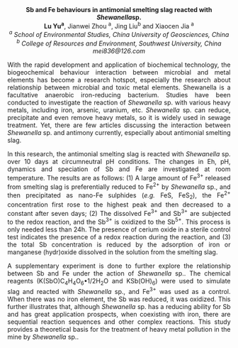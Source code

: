<center><strong>Sb and Fe behaviours in antimonial smelting slag reacted with <i>Shewanella</i>sp.</strong>

<center><strong>Lu Yu<sup>a</sup></strong>, Jianwei Zhou <sup>a</sup>, Jing Liu<sup>b</sup> and Xiaocen Jia <sup>a</sup>

<center><i><sup>a</sup> School of Environmental Studies, China University of Geosciences, China</i>

<center><i><sup>b</sup> College of Resources and Environment, Southwest University, China</i>

<center><i>mei836@126.com</i>

<p style=text-align:justify>With the rapid development and application of biochemical technology,
the biogeochemical behaviour interaction between microbial and metal
elements has become a research hotspot, especially the research about
relationship between microbial and toxic metal elements. Shewanella is a
facultative anaerobic iron-reducing bacterium. Studies have been
conducted to investigate the reaction of <i>Shewanella</i> sp. with various heavy
metals, including iron, arsenic, uranium, etc. <i>Shewanella</i> sp. can
reduce, precipitate and even remove heavy metals, so it is widely used
in sewage treatment. Yet, there are few articles discussing the
interaction between <i>Shewanella</i> sp. and antimony currently, especially
about antimonial smelting slag.

<p style=text-align:justify>In this research, the antimonial smelting slag is reacted with <i>Shewanella</i> sp. over 10 days at circumneutral pH conditions. The
changes in Eh, pH, dynamics and speciation of Sb and Fe are investigated
at room temperature. The results are as follows: (1) A large amount of
Fe<sup>3+</sup> released from smelting slag is preferentially reduced to Fe<sup>2+</sup>
by <i>Shewanella</i> sp., and then precipitated as nano-Fe sulphides (<i>e.g.</i>
FeS, FeS<sub>2</sub>), the Fe<sup>2+</sup> concentration first rose to the highest peak
and then decreased to a constant after seven days; (2) The dissolved
Fe<sup>3+</sup> and Sb<sup>3+</sup> are subjected to the redox reaction, and the Sb<sup>3+</sup> is oxidized to the
Sb<sup>5+</sup>. This process is only needed less than 24h. The presence of
cerium oxide in a sterile control test indicates the presence of a redox
reaction during the reaction, and (3) the total Sb concentration is
reduced by the adsorption of iron or manganese (hydr)oxide dissolved in
the solution from the smelting slag.

<p style=text-align:justify>A supplementary experiment is done to further explore the relationship
between Sb and Fe under the action of <i>Shewanella</i> sp.. The chemical
reagents (K(SbO)C<sub>4</sub>H<sub>4</sub>O<sub>6</sub>•1/2H<sub>2</sub>O and KSb(OH)<sub>6</sub>) were used to
simulate slag and reacted with <i>Shewanella</i> sp., and Fe<sup>3+</sup> was used as
a control. When there was no iron element, the Sb was reduced, it was
oxidized. This further illustrates that, although <i>Shewanella</i> sp. has a
reducing ability for Sb and has great application prospects, when
coexisting with iron, there are sequential reaction sequences and other
complex reactions. This study provides a theoretical basis for the
treatment of heavy metal pollution in the mine by <i>Shewanella</i> sp..
